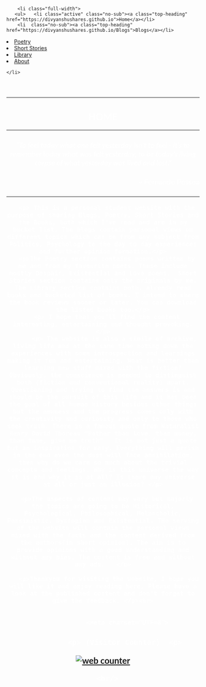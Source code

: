 
<html lang="en">
<head>
	 <meta name="viewport" content="width=device-width, initial-scale=1.0">
 <meta charset="UTF-8">
 <link rel='alternate' type='application/rss+xml' title="Home | Divyanshu Shares" href='../index.xml'>
<link rel="stylesheet" type= "text/css" href="main.css" />
<script src="java.js" type="text/javascript"></script>
<link rel=" icon" href="/4.ICO" type="image/x-icon"/>
<link rel="shortcut icon" href="/4.ICO" type="image/x-icon"/>
<meta name="description" content="A personal website made for sharing various things such as blogs, drawings books and some personal creations.
 Read, enjoy and get an insight on the topics."/>
<meta property="og:image" content="https://i.imgur.com/9CMg5kw.png">
<link rel="apple-touch-icon" sizes="152x152" href="/apple-touch-icon-152x152-precomposed.png"/>
<link rel="apple-touch-icon" sizes="120x120" href="/apple-touch-icon-120x120-precomposed.png"/>
</head>
<title>
Home | Divyanshu Shares
</title>
<body>
<nav id="ddmenu">
    <div class="menu-icon"></div>
   
        <li class="full-width">
       <ul>   <li class="active" class="no-sub"><a class="top-heading" href="https://divyanshushares.github.io">Home</a></li>
        <li  class="no-sub"><a class="top-heading" href="https://divyanshushares.github.io/Blogs">Blogs</a></li>
<li class="no-sub"><a class="top-heading" href="https://divyanshushares.github.io/Poetry">Poetry</a></li>
<li class="no-sub"><a class="top-heading" href="https://divyanshushares.github.io/Poetry">Short Stories</a></li>
<li class="no-sub"><a class="top-heading" href="https://divyanshushares.github.io/Poetry">Library</a></li>
<li class="no-sub"><a class="top-heading" href="https://divyanshushares.github.io/Poetry">About</a></li></ul>
        
	</li>
    
<div style="padding-center">
	
 <h3 align="center">
    <font face="Lato" color ="#ffffff">
    <br> 
           <hr><h1> HOME </h1><hr>
	     <h3><b><i>“To feel today what one felt yesterday isn’t to feel - it’s to remember today what was felt yesterday, to be today’s living corpse of what yesterday was lived and lost.”</i></b></h3>
<h3 align="right">
	  <font face="Lato" color ="#ffffff"></font>
	   <p>~ Fernando Pessoa</p>
		  <h3 align="center">
	  <font face="Lato" color ="#ffffff"><hr>
	  
	  <p> This is a personal student website with the purpose of sharing Blogs, Poetry, Short Stories and the Books, both which I‘ve read and are in my bucket list. The blogs contain personal views on different topics which can be from any subject from Politics, Psychology to the day to day experiences and further opinion formation.</p>
	  <p>The Poetry section contains poems written by me and from my favourite poets. These include mostly Despair, Existential and Love poems.  Short Stories section contains only the originals by me. The Library section contains both, already read books and bucketed list of books. I intend to share the book reviews sooner or later. You can download the listed books too.</p>
	  <p> I hope that you’ll find the content interesting, entertaining and thought provoking.</p>
		  <p> The website is also a simile of archive, living life and at the same time noting down the experiences with some introspection and learnings making it fun and entertaining. What is better than learning new stuff mixed with the fiction? Obviously, the conscience is needed to distinguish both (fiction and conventional reality) apart. Questioning and trying to find the answers is and should be the pursuit of this life and it has been the goal of all human history besides other things but the newness and the progress comes only with the creativity and curiosity and only to those who seek truth. There is a famous quote from Naturalist Henry David Thoreau “Rather than love, than money, than fame, give me truth”   It is not just a quote but an inspiration for many. Everything will perish in the end even the dust will face annihilation, then why do we care so much about the trivial concepts and feelings. Why is this universe the way it is and why it is at all? Is there any universe at all or just an illusion? </p>
		  
   	  <p>The aspects of content may vary but majorly the topics are going to be Historical, Psychological, Philosophical, Melancholic, Pessimistic, Dystopian and Existential. THe serving of the website will contain the personal views mixed with the facts and the content derived from the authors(in short opinion). The aim is to provide opinions with a good understanding and without any bias. The content is free and without any ads.   </p>
			
	   <p>Thankyou for visiting the website, I hope you will like it and enjoy reading here, Please have a look at the published content and don’t forget to give the feedback. </p><hr>
		
              
                 <meta charset="UTF=8">
 <h3 align="center">
    <font face="Lato" color ="#ffffff">
             
			  <p> (Visitor Counter)  <p>
			 
			 
<a href="https://www.hitwebcounter.com" target="_blank">
<img src="https://hitwebcounter.com/counter/counter.php?page=8021325&style=0010&nbdigits=5&type=ip&initCount=0" title="Free Counter" Alt="web counter"   border="0" /></a>      
         
      <br/>

